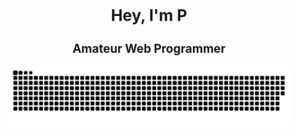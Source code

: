 <div align="center">
  <h1 align="center">Hey, I'm P</h1>
  <h2 align="center">Amateur Web Programmer</h2>

<div align="center">
  <picture>
    <source media="(prefers-color-scheme: dark)" srcset="https://github.com/phuongphat1088/phuongphat1088/blob/output/grid-snake-dark.svg" />
    <source media="(prefers-color-scheme: light)" srcset="https://github.com/phuongphat1088/phuongphat1088/blob/output/grid-snake.svg" />
    <img alt="github-snake" src="https://github.com/phuongphat1088/phuongphat1088/blob/output/grid-snake-dark.svg" />
  </picture>
</div>
